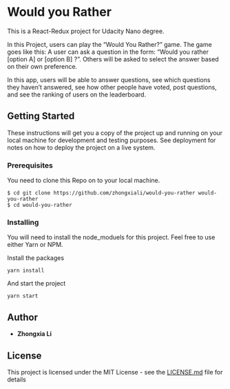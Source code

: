 # Would you Rather

This is a React-Redux project for Udacity Nano degree.

In this Project, users can play the “Would You Rather?” game. The game goes like this: A user can ask a question in the form: “Would you rather [option A] or [option B] ?”. Others will be asked to select the answer based on their own preference.

In this app, users will be able to answer questions, see which questions they haven’t answered, see how other people have voted, post questions, and see the ranking of users on the leaderboard.

## Getting Started

These instructions will get you a copy of the project up and running on your local machine for development and testing purposes. See deployment for notes on how to deploy the project on a live system.

### Prerequisites

You need to clone this Repo on to your local machine.

```
$ cd git clone https://github.com/zhongxiali/would-you-rather would-you-rather
$ cd would-you-rather
```

### Installing

You will need to install the node_moduels for this project. Feel free to use either Yarn or NPM.

Install the packages

```
yarn install
```

And start the project

```
yarn start
```

## Author

- **Zhongxia Li**

## License

This project is licensed under the MIT License - see the [LICENSE.md](LICENSE.md) file for details

